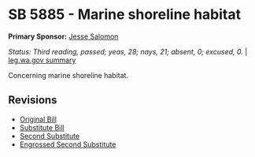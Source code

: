 # SB 5885 - Marine shoreline habitat
**Primary Sponsor:** [Jesse Salomon](/person/leg/salomon_je.md)

*Status: Third reading, passed; yeas, 28; nays, 21; absent, 0; excused, 0.* | [leg.wa.gov summary](https://app.leg.wa.gov/billsummary?BillNumber=5885&Year=2021)

Concerning marine shoreline habitat.

## Revisions
* [Original Bill](1/)
* [Substitute Bill](S/)
* [Second Substitute](S2/)
* [Engrossed Second Substitute](S2.E/)
